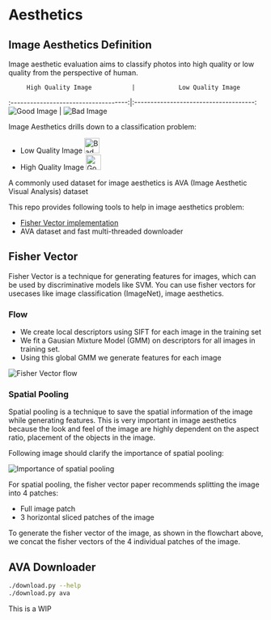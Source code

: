 # Aesthetics


## Image Aesthetics Definition
Image aesthetic evaluation aims to classify photos into high quality or low quality from the perspective of human.

         High Quality Image           |            Low Quality Image
:------------------------------------:|:-------------------------------------:
![Good Image](https://i.imgur.com/ZGiqssA.png)  |  ![Bad Image](https://i.imgur.com/1do94BE.png)

Image Aesthetics drills down to a classification problem:
* Low Quality Image <img alt="Bad Image" src="https://i.imgur.com/1do94BE.png" height=30/>
* High Quality Image <img alt="Good Image" src="https://i.imgur.com/ZGiqssA.png" height=30/>

A commonly used dataset for image aesthetics is AVA (Image Aesthetic Visual Analysis) dataset


This repo provides following tools to help in image aesthetics problem:
* [Fisher Vector implementation](https://github.com/shubhamchaudhary/aesthetics/tree/master/aesthetics/fisher)
* AVA dataset and fast multi-threaded downloader



## Fisher Vector
Fisher Vector is a technique for generating features for images, which can be used by discriminative models like SVM. You can use fisher vectors for usecases like image classification (ImageNet), image aesthetics.
<!-- Describe Patches by their deviation from Universal Generative Mixture Model. -->

### Flow
* We create local descriptors using SIFT for each image in the training set
* We fit a Gausian Mixture Model (GMM) on descriptors for all images in training set.
* Using this global GMM we generate features for each image

![Fisher Vector flow](https://i.imgur.com/S5oAnEU.png)

### Spatial Pooling
Spatial pooling is a technique to save the spatial information of the image while generating features. This is very important in image aesthetics because the look and feel of the image are highly dependent on the aspect ratio, placement of the objects in the image.

Following image should clarify the importance of spatial pooling:

![Importance of spatial pooling](https://i.imgur.com/nZ3aYkL.png)

For spatial pooling, the fisher vector paper recommends splitting the image into 4 patches:
* Full image patch
* 3 horizontal sliced patches of the image

To generate the fisher vector of the image, as shown in the flowchart above, we concat the fisher vectors of the 4 individual patches of the image.

## AVA Downloader
```sh
./download.py --help
./download.py ava
```

This is a WIP


<!--# Downloaded dataset-->

<!--ECCV 2016:-->
<!--* [Dataset Link (2 GB)](dataset_link)-->
<!--* [Dataset 256x256 size cropped preview (132 MB)](dataset_preview_link)-->


<!--[dataset_link]: https://drive.google.com/open?id=0BxeylfSgpk1MN1hUNHk1bDhYRTA-->
<!--[dataset_preview_link]: https://drive.google.com/open?id=0BxeylfSgpk1MU2RsVXo3bEJWM2c-->
